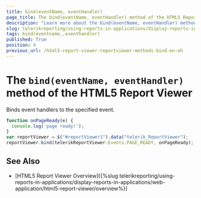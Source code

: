 ```yaml
---
title: bind(eventName, eventHandler)
page_title: The bind(eventName, eventHandler) method of the HTML5 Report Viewer
description: "Learn more about the bind(eventName, eventHandler) method of the Telerik Reporting HTML5 Report Viewer and how to use it to customize the viewer's behavior."
slug: telerikreporting/using-reports-in-applications/display-reports-in-applications/web-application/html5-report-viewer/api-reference/reportviewer/methods/bind(eventname,-eventhandler)
tags: bind(eventname,,eventhandler)
published: True
position: 4
previous_url: /html5-report-viewer-reportviewer-methods-bind-en-eh
---
```


# The `bind(eventName, eventHandler)` method of the HTML5 Report Viewer

Binds event handlers to the specified event.

````JavaScript
function onPageReady(e) {
  console.log('page ready!');
}
var reportViewer = $("#reportViewer1").data("telerik_ReportViewer");
reportViewer.bind(telerikReportViewer.Events.PAGE_READY, onPageReady);
````


## See Also

* [HTML5 Report Viewer Overview]({%slug telerikreporting/using-reports-in-applications/display-reports-in-applications/web-application/html5-report-viewer/overview%})
